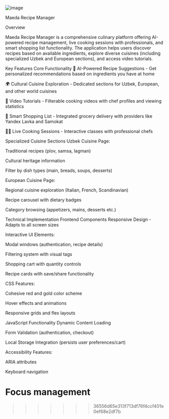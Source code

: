![image](https://github.com/user-attachments/assets/3b6c52cd-f84b-45d7-8cca-0edf63f1c65d)

Maeda Recipe Manager

Overview


Maeda Recipe Manager is a comprehensive culinary platform offering AI-powered recipe management, live cooking sessions with professionals, and smart shopping list functionality. The application helps users discover recipes based on available ingredients, explore diverse cuisines (including specialized Uzbek and European sections), and access video tutorials.

Key Features
Core Functionality
🍳 AI-Powered Recipe Suggestions - Get personalized recommendations based on ingredients you have at home

🌍 Cultural Cuisine Exploration - Dedicated sections for Uzbek, European, and other world cuisines

🎥 Video Tutorials - Filterable cooking videos with chef profiles and viewing statistics

🛒 Smart Shopping List - Integrated grocery delivery with providers like Yandex Lavka and Samokat

👨‍🍳 Live Cooking Sessions - Interactive classes with professional chefs

Specialized Cuisine Sections
Uzbek Cuisine Page:

Traditional recipes (plov, samsa, lagman)

Cultural heritage information

Filter by dish types (main, breads, soups, desserts)

European Cuisine Page:

Regional cuisine exploration (Italian, French, Scandinavian)

Recipe carousel with dietary badges

Category browsing (appetizers, mains, desserts etc.)

Technical Implementation
Frontend Components
Responsive Design - Adapts to all screen sizes

Interactive UI Elements:

Modal windows (authentication, recipe details)

Filtering system with visual tags

Shopping cart with quantity controls

Recipe cards with save/share functionality

CSS Features:

Cohesive red and gold color scheme

Hover effects and animations

Responsive grids and flex layouts

JavaScript Functionality
Dynamic Content Loading

Form Validation (authentication, checkout)

Local Storage Integration (persists user preferences/cart)

Accessibility Features:

ARIA attributes

Keyboard navigation

Focus management
=======
>>>>>>> 36556d65e313f713df76f4ccf401e0ef68e2df7b
